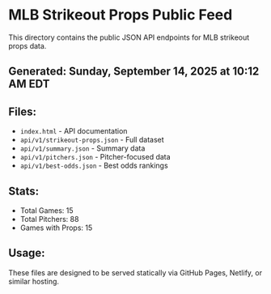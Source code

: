 # MLB Strikeout Props Public Feed

This directory contains the public JSON API endpoints for MLB strikeout props data.

## Generated: Sunday, September 14, 2025 at 10:12 AM EDT

## Files:
- `index.html` - API documentation
- `api/v1/strikeout-props.json` - Full dataset
- `api/v1/summary.json` - Summary data
- `api/v1/pitchers.json` - Pitcher-focused data  
- `api/v1/best-odds.json` - Best odds rankings

## Stats:
- Total Games: 15
- Total Pitchers: 88
- Games with Props: 15

## Usage:
These files are designed to be served statically via GitHub Pages, Netlify, or similar hosting.
